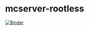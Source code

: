 # mcserver-rootless
[![Binder](https://mybinder.org/badge_logo.svg)](https://mybinder.org/v2/gh/USawesome/mcserver-rootless/tree/main/HEAD)
